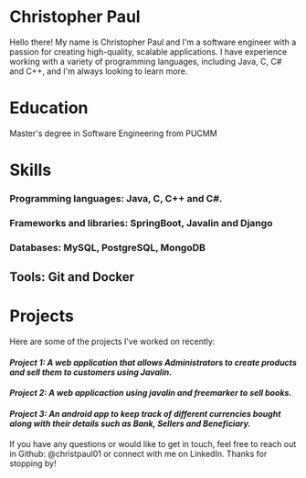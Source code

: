 # Christopher Paul
Hello there! My name is Christopher Paul and I'm a software engineer with a passion for creating high-quality, scalable applications. I have experience working with a variety of programming languages, including Java, C, C# and C++, and I'm always looking to learn more.

# Education
Master's degree in Software Engineering from PUCMM

# Skills
### Programming languages: Java, C, C++ and C#.
### Frameworks and libraries: SpringBoot, Javalin and Django
### Databases: MySQL, PostgreSQL, MongoDB

## Tools: Git and Docker

# Projects
Here are some of the projects I've worked on recently:

#### _Project 1: A web application that allows Administrators to create products and sell them to customers using Javalin._

#### _Project 2: A web applicaction using javalin and freemarker to sell books._

#### _Project 3: An android app to keep track of different currencies bought along with their details such as Bank, Sellers and Beneficiary._

If you have any questions or would like to get in touch, feel free to reach out in Github: @christpaul01 or connect with me on LinkedIn. Thanks for stopping by!
